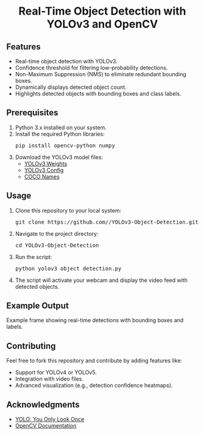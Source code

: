 
<h1 style="text-align:center;">Real-Time Object Detection with YOLOv3 and OpenCV</h1>

<h2>Features</h2>
<ul>
    <li>Real-time object detection with YOLOv3.</li>
    <li>Confidence threshold for filtering low-probability detections.</li>
    <li>Non-Maximum Suppression (NMS) to eliminate redundant bounding boxes.</li>
    <li>Dynamically displays detected object count.</li>
    <li>Highlights detected objects with bounding boxes and class labels.</li>
</ul>

<h2>Prerequisites</h2>
<ol>
    <li>Python 3.x installed on your system.</li>
    <li>Install the required Python libraries:
        <pre>pip install opencv-python numpy</pre>
    </li>
    <li>Download the YOLOv3 model files:
        <ul>
            <li><a href="https://pjreddie.com/media/files/yolov3.weights">YOLOv3 Weights</a></li>
            <li><a href="https://github.com/pjreddie/darknet/blob/master/cfg/yolov3.cfg">YOLOv3 Config</a></li>
            <li><a href="https://github.com/pjreddie/darknet/blob/master/data/coco.names">COCO Names</a></li>
        </ul>
    </li>
</ol>

<h2>Usage</h2>
<ol>
    <li>Clone this repository to your local system:
        <pre>git clone https://github.com/<your-username>/YOLOv3-Object-Detection.git</pre>
    </li>
    <li>Navigate to the project directory:
        <pre>cd YOLOv3-Object-Detection</pre>
    </li>
    <li>Run the script:
        <pre>python yolov3_object_detection.py</pre>
    </li>
    <li>The script will activate your webcam and display the video feed with detected objects.</li>
</ol>

<h2>Example Output</h2>
<p>Example frame showing real-time detections with bounding boxes and labels.</p>

<h2>Contributing</h2>
<p>Feel free to fork this repository and contribute by adding features like:</p>
<ul>
    <li>Support for YOLOv4 or YOLOv5.</li>
    <li>Integration with video files.</li>
    <li>Advanced visualization (e.g., detection confidence heatmaps).</li>
</ul>


<h2>Acknowledgments</h2>
<ul>
    <li><a href="https://pjreddie.com/darknet/yolo/">YOLO: You Only Look Once</a></li>
    <li><a href="https://docs.opencv.org/">OpenCV Documentation</a></li>
</ul>
